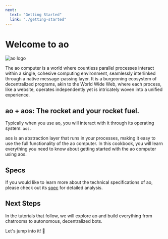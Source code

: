 ```yaml
---
next:
  text: "Getting Started"
  link: "./getting-started"
---
```


# Welcome to ao

![ao logo](/ao-logo-grey.svg)

The ao computer is a world where countless parallel processes interact within a single, cohesive computing environment, seamlessly interlinked through a native message-passing layer. It is a burgeoning ecosystem of decentralized programs, akin to the World Wide Web, where each process, like a website, operates independently yet is intricately woven into a unified experience.

## ao + aos: The rocket and your rocket fuel.

Typically when you use ao, you will interact with it through its operating system: `aos`.

aos is an abstraction layer that runs in your processes, making it easy to use the full functionality of the ao computer. In this cookbook, you will learn everything you need to know about getting started with the ao computer using aos.

## Specs

If you would like to learn more about the technical specifications of ao, please check out its [spec](https://ao.g8way.io/#/read) for detailed analysis.

## Next Steps

In the tutorials that follow, we will explore ao and build everything from chatrooms to autonomous, decentralized bots.

Let's jump into it! 🚀
